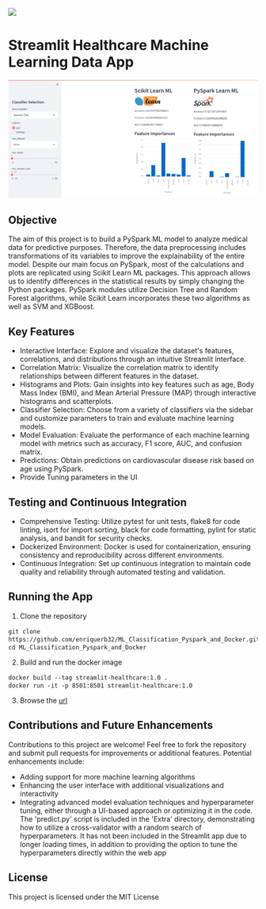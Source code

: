 ![](https://assets.website-files.com/5dc3b47ddc6c0c2a1af74ad0/5e0a328bedb754beb8a973f9_logomark_website.png)

# Streamlit Healthcare Machine Learning Data App

![](extra/Demo.png)

## Objective
The aim of this project is to build a PySpark ML model to analyze medical data for predictive purposes. Therefore, the data preprocessing includes transformations of its variables to improve the explainability of the entire model. Despite our main focus on PySpark, most of the calculations and plots are replicated using Scikit Learn ML packages. This approach allows us to identify differences in the statistical results by simply changing the Python packages. PySpark modules utilize Decision Tree and Random Forest algorithms, while Scikit Learn incorporates these two algorithms as well as SVM and XGBoost.

## Key Features
* Interactive Interface: Explore and visualize the dataset's features, correlations, and distributions through an intuitive Streamlit interface.
* Correlation Matrix: Visualize the correlation matrix to identify relationships between different features in the dataset.
* Histograms and Plots: Gain insights into key features such as age, Body Mass Index (BMI), and Mean Arterial Pressure (MAP) through interactive histograms and scatterplots.
* Classifier Selection: Choose from a variety of classifiers via the sidebar and customize parameters to train and evaluate machine learning models.
* Model Evaluation: Evaluate the performance of each machine learning model with metrics such as accuracy, F1 score, AUC, and confusion matrix.
* Predictions: Obtain predictions on cardiovascular disease risk based on age using PySpark.
* Provide Tuning parameters in the UI 

## Testing and Continuous Integration

* Comprehensive Testing: Utilize pytest for unit tests, flake8 for code linting, isort for import sorting, black for code formatting, pylint for static analysis, and bandit for security checks.
* Dockerized Environment: Docker is used for containerization, ensuring consistency and reproducibility across different environments.
* Continuous Integration: Set up continuous integration to maintain code quality and reliability through automated testing and validation.

## Running the App

1. Clone the repository
 ```buildoutcfg
git clone https://github.com/enriquerb32/ML_Classification_Pyspark_and_Docker.git
cd ML_Classification_Pyspark_and_Docker
``` 
2. Build and run the docker image
```buildoutcfg
docker build --tag streamlit-healthcare:1.0 .
docker run -it -p 8501:8501 streamlit-healthcare:1.0
```
3. Browse the [url](http://localhost:8501)

## Contributions and Future Enhancements

Contributions to this project are welcome! Feel free to fork the repository and submit pull requests for improvements or additional features. Potential enhancements include:

* Adding support for more machine learning algorithms
* Enhancing the user interface with additional visualizations and interactivity
* Integrating advanced model evaluation techniques and hyperparameter tuning, either through a UI-based approach or optimizing it in the code. The 'predict.py' script is included in the 'Extra' directory, demonstrating how to utilize a cross-validator with a random search of hyperparameters. It has not been included in the Streamlit app due to longer loading times, in addition to providing the option to tune the hyperparameters directly within the web app

## License

This project is licensed under the MIT License
